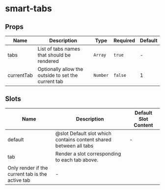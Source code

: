 # smart-tabs

## Props

<!-- @vuese:smart-tabs:props:start -->
|Name|Description|Type|Required|Default|
|---|---|---|---|---|
|tabs|List of tabs names that should be rendered|`Array`|`true`|-|
|currentTab|Optionally allow the outside to set the current tab|`Number`|`false`|1|

<!-- @vuese:smart-tabs:props:end -->


## Slots

<!-- @vuese:smart-tabs:slots:start -->
|Name|Description|Default Slot Content|
|---|---|---|
|default|@slot Default slot which contains content shared between all tabs|-|
|tab|Render a slot corresponding to each tab above.
        Only render if the current tab is the active tab|-|

<!-- @vuese:smart-tabs:slots:end -->


